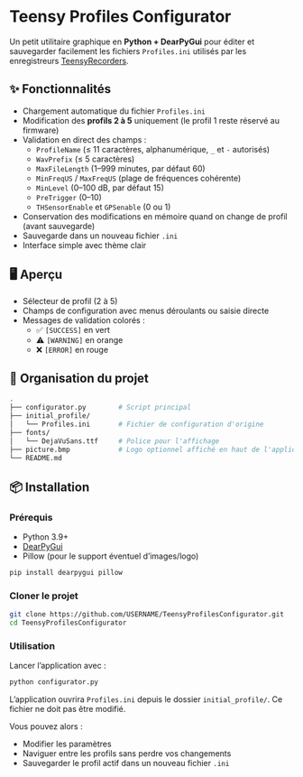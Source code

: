 # Teensy Profiles Configurator

Un petit utilitaire graphique en **Python + DearPyGui** pour éditer et sauvegarder facilement les fichiers `Profiles.ini` utilisés par les enregistreurs [TeensyRecorders](https://framagit.org/PiBatRecorderPojects/TeensyRecorders).

## ✨ Fonctionnalités

- Chargement automatique du fichier `Profiles.ini`
- Modification des **profils 2 à 5** uniquement (le profil 1 reste réservé au firmware)
- Validation en direct des champs :
  - `ProfileName` (≤ 11 caractères, alphanumérique, `_` et `-` autorisés)
  - `WavPrefix` (≤ 5 caractères)
  - `MaxFileLength` (1–999 minutes, par défaut 60)
  - `MinFreqUS` / `MaxFreqUS` (plage de fréquences cohérente)
  - `MinLevel` (0–100 dB, par défaut 15)
  - `PreTrigger` (0–10)
  - `THSensorEnable` et `GPSenable` (0 ou 1)
- Conservation des modifications en mémoire quand on change de profil (avant sauvegarde)
- Sauvegarde dans un nouveau fichier `.ini`
- Interface simple avec thème clair

## 🖥️ Aperçu

- Sélecteur de profil (2 à 5)
- Champs de configuration avec menus déroulants ou saisie directe
- Messages de validation colorés :
  - ✅ `[SUCCESS]` en vert
  - ⚠️ `[WARNING]` en orange
  - ❌ `[ERROR]` en rouge

## 📂 Organisation du projet

```bash
. 
├── configurator.py        # Script principal
├── initial_profile/
│   └── Profiles.ini       # Fichier de configuration d'origine
├── fonts/
│   └── DejaVuSans.ttf     # Police pour l'affichage
├── picture.bmp            # Logo optionnel affiché en haut de l'application
└── README.md
```

## 📦 Installation

### Prérequis

- Python 3.9+
- [DearPyGui](https://github.com/hoffstadt/DearPyGui)
- Pillow (pour le support éventuel d’images/logo)

```bash
pip install dearpygui pillow
```

### Cloner le projet

```bash
git clone https://github.com/USERNAME/TeensyProfilesConfigurator.git
cd TeensyProfilesConfigurator
```

### Utilisation

Lancer l’application avec :

```bash
python configurator.py
```

L’application ouvrira `Profiles.ini` depuis le dossier `initial_profile/`. Ce fichier ne doit pas être modifié.

Vous pouvez alors :

* Modifier les paramètres
* Naviguer entre les profils sans perdre vos changements
* Sauvegarder le profil actif dans un nouveau fichier `.ini`